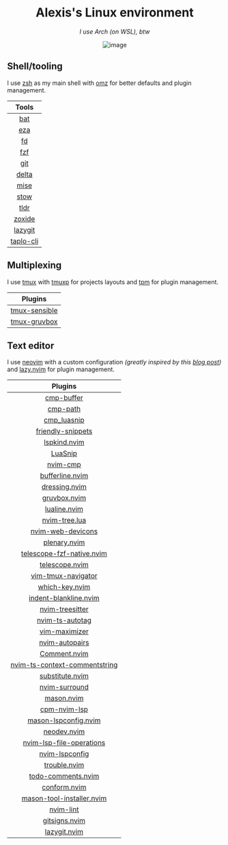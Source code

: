 <h1 align="center">Alexis's Linux environment</h1>

<p align="center"><i>I use Arch (on WSL), btw</i></p>

<div align="center">
  <img alt="image" src="https://github.com/alexissabourin/.dotfiles/assets/155196582/79c74646-d050-418f-92e0-13eb9ad4c248" />
</div>

## Shell/tooling

I use [zsh](https://github.com/zsh-users/zsh) as my main shell with [omz](https://github.com/ohmyzsh/ohmyzsh) for better defaults and plugin management.

| Tools |
| :---: |
| [bat](https://github.com/sharkdp/bat) |
| [eza](https://github.com/eza-community/eza) |
| [fd](https://github.com/sharkdp/fd) |
| [fzf](https://github.com/junegunn/fzf) |
| [git](https://github.com/git/git) |
| [delta](https://github.com/dandavison/delta) |
| [mise](https://github.com/jdx/mise) |
| [stow](https://github.com/aspiers/stow) |
| [tldr](https://github.com/tldr-pages/tldr) |
| [zoxide](https://github.com/ajeetdsouza/zoxide) |
| [lazygit](https://github.com/jesseduffield/lazygit) |
| [taplo-cli](https://github.com/tamasfe/taplo/tree/master/crates/taplo-cli) |

## Multiplexing

I use [tmux](https://github.com/tmux/tmux) with [tmuxp](https://github.com/tmux-python/tmuxp) for projects layouts and [tpm](https://github.com/tmux-plugins/tpm) for plugin management.

| Plugins |
| :---: |
| [tmux-sensible](https://github.com/tmux-plugins/tmux-sensible) |
| [tmux-gruvbox](https://github.com/egel/tmux-gruvbox) |

## Text editor

I use [neovim](https://github.com/neovim/neovim) with a custom configuration *(greatly inspired by this [blog post](https://www.josean.com/posts/how-to-setup-neovim-2024))* and [lazy.nvim](https://github.com/folke/lazy.nvim) for plugin management.

| Plugins |
| :---: | 
| [cmp-buffer](https://github.com/hrsh7th/cmp-buffer) |
| [cmp-path](https://github.com/hrsh7th/cmp-path) |
| [cmp_luasnip](https://github.com/saadparwaiz1/cmp_luasnip) |
| [friendly-snippets](https://github.com/rafamadriz/friendly-snippets) |
| [lspkind.nvim](https://github.com/onsails/lspkind.nvim) |
| [LuaSnip](https://github.com/L3MON4D3/LuaSnip) |
| [nvim-cmp](https://github.com/hrsh7th/nvim-cmp) |
| [bufferline.nvim](https://github.com/akinsho/bufferline.nvim) |
| [dressing.nvim](https://github.com/stevearc/dressing.nvim) |
| [gruvbox.nvim](https://github.com/ellisonleao/gruvbox.nvim) |
| [lualine.nvim](https://github.com/nvim-lualine/lualine.nvim) |
| [nvim-tree.lua](https://github.com/nvim-tree/nvim-tree.lua) |
| [nvim-web-devicons](https://github.com/nvim-tree/nvim-web-devicons) |
| [plenary.nvim](https://github.com/nvim-lua/plenary.nvim) |
| [telescope-fzf-native.nvim](https://github.com/nvim-telescope/telescope-fzf-native.nvim) |
| [telescope.nvim](https://github.com/nvim-telescope/telescope.nvim) |
| [vim-tmux-navigator](https://github.com/christoomey/vim-tmux-navigator) |
| [which-key.nvim](https://github.com/folke/which-key.nvim) |
| [indent-blankline.nvim](https://github.com/lukas-reineke/indent-blankline.nvim) |
| [nvim-treesitter](https://github.com/nvim-treesitter/nvim-treesitter) |
| [nvim-ts-autotag](https://github.com/windwp/nvim-ts-autotag) |
| [vim-maximizer](https://github.com/szw/vim-maximizer) |
| [nvim-autopairs](https://github.com/windwp/nvim-autopairs) |
| [Comment.nvim](https://github.com/numToStr/Comment.nvim) |
| [nvim-ts-context-commentstring](https://github.com/JoosepAlviste/nvim-ts-context-commentstring) |
| [substitute.nvim](https://github.com/gbprod/substitute.nvim) |
| [nvim-surround](https://github.com/kylechui/nvim-surround) |
| [mason.nvim](https://github.com/williamboman/mason.nvim) |
| [cpm-nvim-lsp](https://github.com/hrsh7th/cmp-nvim-lsp) |
| [mason-lspconfig.nvim](https://github.com/williamboman/mason-lspconfig.nvim) |
| [neodev.nvim](https://github.com/folke/neodev.nvim) |
| [nvim-lsp-file-operations](https://github.com/antosha417/nvim-lsp-file-operations) |
| [nvim-lspconfig](https://github.com/neovim/nvim-lspconfig) |
| [trouble.nvim](https://github.com/folke/trouble.nvim) |
| [todo-comments.nvim](https://github.com/folke/todo-comments.nvim) |
| [conform.nvim](https://github.com/stevearc/conform.nvim) |
| [mason-tool-installer.nvim](https://github.com/WhoIsSethDaniel/mason-tool-installer.nvim) |
| [nvim-lint](https://github.com/mfussenegger/nvim-lint) |
| [gitsigns.nvim](https://github.com/lewis6991/gitsigns.nvim) |
| [lazygit.nvim](https://github.com/kdheepak/lazygit.nvim) |
